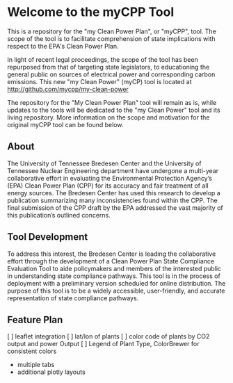 # Welcome to the myCPP Tool

This is a repository for the "my Clean Power Plan", or "myCPP", tool. The scope of the tool is to facilitate comprehension of state implications with respect to the EPA's Clean Power Plan.

In light of recent legal proceedings, the scope of the tool has been repurposed from that of targeting state legislators, to educationing the general public on sources of electrical power and corresponding carbon emissions. This new "my Clean Power" (myCP) tool is located at http://github.com/mycpp/my-clean-power 

The repository for the "My Clean Power Plan" tool will remain as is, while updates to the tools will be dedicated to the "my Clean Power" tool and its living repository. More information on the scope and motivation for the original myCPP tool can be found below. 

## About
The University of Tennessee Bredesen Center and the University of Tennessee Nuclear Engineering department have undergone a multi-year collaborative effort in evaluating the Environmental Protection Agency’s (EPA) Clean Power Plan (CPP) for its accuracy and fair treatment of all energy sources. The Bredesen Center has used this research to develop a publication summarizing many inconsistencies found within the CPP. The final submission of the CPP draft by the EPA addressed the vast majority of this publication’s outlined concerns.

## Tool Development
To address this interest, the Bredesen Center is leading the collaborative effort through the development of a Clean Power Plan State Compliance Evaluation Tool to aide policymakers and members of the interested public in understanding state compliance pathways. This tool is in the process of deployment with a preliminary version scheduled for online distribution. The purpose of this tool is to be a widely accessible, user-friendly, and accurate representation of state compliance pathways.

## Feature Plan

[ ] leaflet integration
[ ] lat/lon of plants
[ ] color code of plants by CO2 output and power Output
   [ ] Legend of Plant Type, ColorBrewer for consistent colors
   
- multiple tabs
- additional plotly layouts
